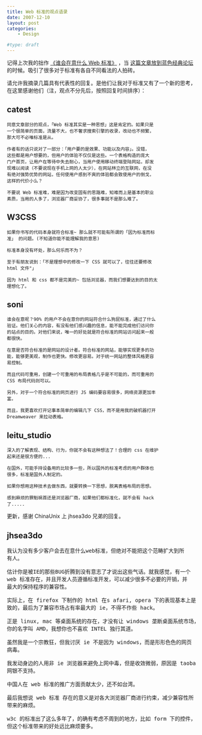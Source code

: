 ```yaml
---
title: Web 标准的观点语录
date: 2007-12-10
layout: post
categories:
    - Design

#type: draft
---
```


记得上次我的拙作 [《谁会在意什么 Web 标准》]({{site.urls}}/posts/298/) ，当 [这篇文章放到蓝色经典论坛](http://bbs.blueidea.com/thread-2813609-1-1.html) 的时候。吸引了很多对于标准有各自不同看法的人拍砖。

请允许我摘录几篇具有代表性的回复。是他们让我对于标准又有了一个新的思考，在这里感谢他们（注，观点不分先后，按照回复时间排序）：


## catest

```
同意文章部分的观点，「Web 标准其实是一种思想」这是肯定的。如果只是
一个很简单的页面，流量不大，也不奢求搜索引擎的收录，改动也不频繁，
那大可不必唯标准是从。

作者有的话只说对了一部分：「用户要的是效果、功能以及内容」。没错，
这些都是用户想要的，但用户的体验不仅仅是这些。一个表格构造的庞大
门户首页，让用户在等待中失去耐心，当用户使用移动终端登陆网站，却发
现难以阅读（不要说现在手机上网的人太少），在网站林立的互联网，在没
有绝对强势优势的网站，任何使用户感到不爽的体验都会致使用户的倒戈，
这样的代价小么？

不要说 Web 标准难，难是因为改变固有的思路难，知难而上是基本的职业
素质，当用的人多了，浏览器厂商妥协了，很多事就不是那么难了。
```


## W3CSS

```
如果你书写的代码本身就符合标准~ 那么就不可能有所谓的「因为标准而标
准」 的问题。(不知道你能不能理解我的意思)

标准本身没有坏处，那么何乐而不为？

至于有朋友说到：「不是理想中的修改一下 CSS 就可以了，往往还要修改
html 文件"」

因为 html 和 css 都不是完美的~ 包括浏览器，而我们想要达到的目的太
理想化了。
```


## soni

```
谁会在意呢？90% 的用户不会在意你的网站符合什么狗屁标准，通过了什么
验证。他们关心的内容，有没有他们感兴趣的信息，能不能完成他们访问你
的站点的目的。对他们来说，唯一的好处就是符合标准的网站访问起来一般
都很快。

在意是否符合标准的是网站的设计者。符合标准的网站，能够实现更多的功
能，能够更美观，制作也更快。修改更容易。对于统一网站的整体风格更容
易控制。

而且代码可重用，创建一个可重用的布局表格几乎是不可能的，而可重用的
CSS 布局代码则可以。

另外，对于一个符合标准的网页进行 JS 编码要容易很多，网络资源更加丰
富。

而且，我更喜欢打开记事本简单的编辑几下 CSS，而不是用我的破机器打开
Dreamweaver 来拉动表格。
```


## leitu_studio

```
深入的了解表现、结构、行为，你就不会有这种想法了！合理的 css 在维护
起来还是很方便的...

在国外，可能手持设备用的比较多一些，所以国外的标准考虑的用户群体也
很多，标准是国外人制定的。

如果你想用这种技术去做东西，就要转换一下思想，脱离表格布局的思想。

感到麻烦的罪魁祸首还是浏览器厂商，如果他们都标准化，就不会有 hack 
了.....
```

更新，感谢 ChinaUnix 上 jhsea3do 兄弟的回复。


## jhsea3do

<pre>我认为没有多少客户会去在意什么web标准，但绝对不能把这个范畴扩大到所
有人。

估计你是被IE的那些BUG折腾到没有意志了才说出这些气话。就我感觉，有一个
web 标准存在，并且开发人员遵循标准开发，可以减少很多不必要的开销，并
最大的保持程序的兼容性。

实际上，在 firefox 下制作的 html 在s afari, opera 下的表现基本上是一
致的，最后为了兼容市场占有率最大的 ie，不得不作些 hack。

正是 linux, mac 等桌面系统的存在，才没有让 windows 垄断桌面系统市场，
你的名字叫 AMD，我想你也不喜欢 INTEL 独行其道。

虽然我是一个宗教狂，但我讨厌 ie 不是因为 windows，而是形形色色的网页
病毒。

我发动身边的人用非 ie 浏览器来避免上网中毒，但是收效微弱，原因是 taobao,
网银不支持。

中国人在 web 标准的推广方面贡献太少，还不如台湾。

最后我想说 web 标准 存在的意义是对各大浏览器厂商进行约束，减少兼容性所
带来的麻烦。

w3c 的标准出了这么多年了，的确有考虑不周到的地方，比如 form 下的控件，
但这个标准带来的好处远比麻烦要多。</pre>
